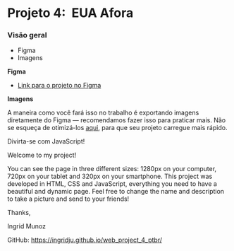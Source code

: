# Projeto 4:  EUA Afora

### Visão geral

* Figma
* Imagens

**Figma**

* [Link para o projeto no Figma](https://www.figma.com/file/XfB6BSINvliub43JgKza1e/WEB.-Sprint-4.-Around-The-U.S.-desktop-%2B-mobile-pt)

**Imagens**

A maneira como você fará isso no trabalho é exportando imagens diretamente do Figma — recomendamos fazer isso para praticar mais. Não se esqueça de otimizá-los [aqui](https://tinypng.com/), para que seu projeto carregue mais rápido.

Divirta-se com JavaScript!


Welcome to my project!

You can see the page in three different sizes: 1280px on your computer, 720px on your tablet and 320px on your smartphone. This project was developed in HTML, CSS and JavaScript, everything you need to have a beautiful and dynamic page. Feel free to change the name and description to take a picture and send to your friends!

Thanks,

Ingrid Munoz

GitHub: https://ingridju.github.io/web_project_4_ptbr/
